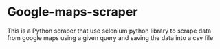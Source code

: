 # Google-maps-scraper
This is a Python scraper that use selenium python library to scrape data from google maps using a given query and saving the data into a csv file
